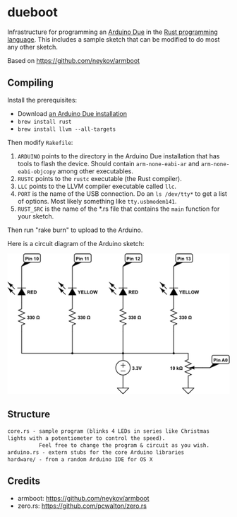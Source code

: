 dueboot
=======

Infrastructure for programming an [Arduino Due][1] in the [Rust programming language][2]. This includes a sample sketch that can be 
modified to do most any other sketch.

Based on https://github.com/neykov/armboot

Compiling
---------

Install the prerequisites:
* Download [an Arduino Due installation][1]
* `brew install rust`
* `brew install llvm --all-targets`

Then modify `Rakefile`:

 1. `ARDUINO` points to the directory in the Arduino Due installation that has tools to flash the device. Should contain `arm-none-eabi-ar` and `arm-none-eabi-objcopy` among other executables.
 2. `RUSTC` points to the `rustc` executable (the Rust compiler).
 3. `LLC` points to the LLVM compiler executable called `llc`.
 4. `PORT` is the name of the USB connection. Do an `ls /dev/tty*` to get a list of options. Most likely something like `tty.usbmodem141`.
 5. `RUST_SRC` is the name of the *.rs file that contains the `main` function for your sketch.

Then run "rake burn" to upload to the Arduino.

Here is a circuit diagram of the Arduino sketch:

![Circuit diagram](https://raw.githubusercontent.com/tkellogg/dueboot/master/rust-arduino-circuit.png)


Structure
---------

    core.rs - sample program (blinks 4 LEDs in series like Christmas lights with a potentiometer to control the speed).
              Feel free to change the program & circuit as you wish.
    arduino.rs - extern stubs for the core Arduino libraries
    hardware/ - from a random Arduino IDE for OS X


Credits
-------

  - armboot: https://github.com/neykov/armboot
  - zero.rs: https://github.com/pcwalton/zero.rs

 [1]: http://arduino.cc/en/Guide/ArduinoDue
 [2]: http://www.rust-lang.org/

